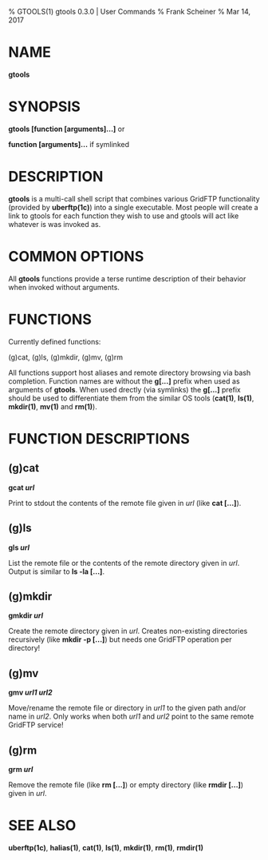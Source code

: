 % GTOOLS(1) gtools 0.3.0 | User Commands
% Frank Scheiner
% Mar 14, 2017


# NAME #

**gtools**


# SYNOPSIS #

**gtools [function [arguments]...]** or

**function [arguments]...** if symlinked


# DESCRIPTION #

**gtools** is a multi-call shell script that combines various GridFTP
functionality (provided by **uberftp(1c)**) into a single executable. Most
people will create a link to gtools for each function they wish to use and
gtools will act like whatever is was invoked as.


# COMMON OPTIONS #

All **gtools** functions provide a terse runtime description of their behavior
when invoked without arguments.

# FUNCTIONS #

Currently defined functions:

(g)cat, (g)ls, (g)mkdir, (g)mv, (g)rm

All functions support host aliases and remote directory browsing via bash
completion. Function names are without the **g[...]** prefix when used as
arguments of **gtools**. When used drectly (via symlinks) the **g[...]** prefix
should be used to differentiate them from the similar OS tools (**cat(1)**,
**ls(1)**, **mkdir(1)**, **mv(1)** and **rm(1)**).

# FUNCTION DESCRIPTIONS #

## (g)cat ##

**gcat _url_**

Print to stdout the contents of the remote file given in _url_ (like **cat [...]**).

## (g)ls ##

**gls _url_**

List the remote file or the contents of the remote directory given in _url_.
Output is similar to **ls -la [...]**.

## (g)mkdir ##

**gmkdir _url_**

Create the remote directory given in _url_. Creates non-existing directories
recursively (like **mkdir -p [...]**) but needs one GridFTP operation per directory!

## (g)mv ##

**gmv _url1_ _url2_**

Move/rename the remote file or directory in _url1_ to the given path and/or
name in _url2_. Only works when both _url1_ and _url2_ point to the same remote
GridFTP service!

## (g)rm ##

**grm _url_**

Remove the remote file (like **rm [...]**) or empty directory (like **rmdir [...]**) given in _url_.


# SEE ALSO #

**uberftp(1c)**, **halias(1)**, **cat(1)**, **ls(1)**, **mkdir(1)**, **rm(1)**, **rmdir(1)**

